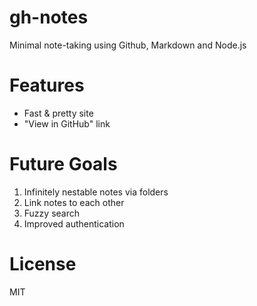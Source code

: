 # gh-notes

Minimal note-taking using Github, Markdown and Node.js

# Features

- Fast & pretty site
- "View in GitHub" link

# Future Goals

1. Infinitely nestable notes via folders
2. Link notes to each other
3. Fuzzy search
4. Improved authentication

# License

MIT
